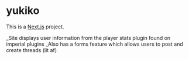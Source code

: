 # yukiko

This is a [Next.js](https://nextjs.org/) project.

_Site displays user information from the player stats plugin found on imperial plugins
_Also has a forms feature which allows users to post and create threads (lit af)
